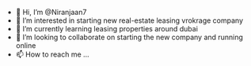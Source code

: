 - 👋 Hi, I’m @Niranjaan7
- 👀 I’m interested in starting new real-estate leasing vrokrage company
- 🌱 I’m currently learning leasing properties around dubai
- 💞️ I’m looking to collaborate on starting the new company and running online
- 📫 How to reach me ...

<!---
Niranjaan7/Niranjaan7 is a ✨ special ✨ repository because its `README.md` (this file) appears on your GitHub profile.
You can click the Preview link to take a look at your changes.
--->
